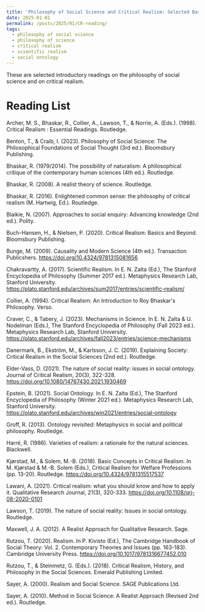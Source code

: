 ```yaml
---
title: 'Philosophy of Social Science and Critical Realism: Selected Basic Readings'
date: 2025-01-01
permalink: /posts/2025/01/CR-reading/
tags:
  - philosophy of social science
  - philosophy of science
  - critical realism
  - scientific realism
  - social ontology
---
```


These are selected introductory readings on the philosophy of social science and on critical realism.

Reading List
======
Archer, M. S., Bhaskar, R., Collier, A., Lawson, T., & Norrie, A. (Eds.). (1998). Critical Realism : Essential Readings. Routledge. 

Benton, T., & Craib, I. (2023). Philosophy of Social Science: The Philosophical Foundations of Social Thought (3rd ed.). Bloomsbury Publishing. 

Bhaskar, R. (1979/2014). The possibility of naturalism: A philosophical critique of the contemporary human sciences (4th ed.). Routledge. 

Bhaskar, R. (2008). A realist theory of science. Routledge. 

Bhaskar, R. (2016). Enlightened common sense: the philosophy of critical realism (M. Hartwig, Ed.). Routledge. 

Blaikie, N. (2007). Approaches to social enquiry: Advancing knowledge (2nd ed.). Polity. 

Buch-Hansen, H., & Nielsen, P. (2020). Critical Realism: Basics and Beyond. Bloomsbury Publishing. 

Bunge, M. (2009). Causality and Modern Science (4th ed.). Transaction Publicshers. https://doi.org/10.4324/9781315081656 

Chakravartty, A. (2017). Scientific Realism. In E. N. Zalta (Ed.), The Stanford Encyclopedia of Philosophy (Summer 2017 ed.). Metaphysics Research Lab, Stanford University. https://plato.stanford.edu/archives/sum2017/entries/scientific-realism/ 

Collier, A. (1994). Critical Realism: An Introduction to Roy Bhaskar's Philosophy. Verso. 

Craver, C., & Tabery, J. (2023). Mechanisms in Science. In E. N. Zalta & U. Nodelman (Eds.), The Stanford Encyclopedia of Philosophy (Fall 2023 ed.). Metaphysics Research Lab, Stanford University. https://plato.stanford.edu/archives/fall2023/entries/science-mechanisms 

Danermark, B., Ekström, M., & Karlsson, J. C. (2019). Explaining Society: Critical Realism in the Social Sciences (2nd ed.). Routledge. 

Elder-Vass, D. (2021). The nature of social reality: issues in social ontology. Journal of Critical Realism, 20(3), 322-328. https://doi.org/10.1080/14767430.2021.1930469 

Epstein, B. (2021). Social Ontology. In E. N. Zalta (Ed.), The Stanford Encyclopedia of Philosophy (Winter 2021 ed.). Metaphysics Research Lab, Stanford University. https://plato.stanford.edu/archives/win2021/entries/social-ontology 

Groff, R. (2013). Ontology revisited: Metaphysics in social and political philosophy. Routledge. 

Harré, R. (1986). Varieties of realism: a rationale for the natural sciences. Blackwell. 

Kjørstad, M., & Solem, M.-B. (2018). Basic Concepts in Critical Realism. In M. Kjørstad & M.-B. Solem (Eds.), Critical Realism for Welfare Professions (pp. 13-20). Routledge. https://doi.org/10.4324/9781315517537 

Lawani, A. (2021). Critical realism: what you should know and how to apply it. Qualitative Research Journal, 21(3), 320-333. https://doi.org/10.1108/qrj-08-2020-0101 

Lawson, T. (2019). The nature of social reality: Issues in social ontology. Routledge. 

Maxwell, J. A. (2012). A Realist Approach for Qualitative Research. Sage. 

Rutzou, T. (2020). Realism. In P. Kivisto (Ed.), The Cambridge Handbook of Social Theory: Vol. 2. Contemporary Theories and Issues (pp. 163-183). Cambridge University Press. https://doi.org/10.1017/9781316677452.010 

Rutzou, T., & Steinmetz, G. (Eds.). (2018). Critical Realism, History, and Philosophy in the Social Sciences. Emerald Publishing Limited. 

Sayer, A. (2000). Realism and Social Science. SAGE Publications Ltd. 

Sayer, A. (2010). Method in Social Science: A Realist Approach (Revised 2nd ed.). Routledge. 

